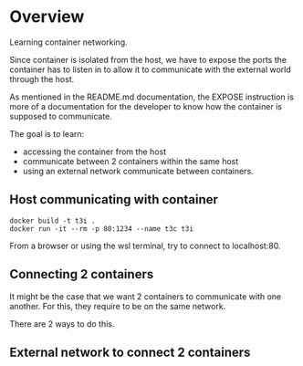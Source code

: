 # Overview

Learning container networking.

Since container is isolated from the host, we have to expose the ports the container has to listen in to allow it to communicate with the external world through the host.

As mentioned in the README.md documentation, the EXPOSE instruction is more of a documentation for the developer to know how the container is supposed to communicate.

The goal is to learn:
- accessing the container from the host
- communicate between 2 containers within the same host
- using an external network communicate between containers.

## Host communicating with container

```
docker build -t t3i .
docker run -it --rm -p 80:1234 --name t3c t3i
```

From a browser or using the wsl terminal, try to connect to localhost:80.

## Connecting 2 containers

It might be the case that we want 2 containers to communicate with one another. For this, they require to be on the same network.

There are 2 ways to do this.

## External network to connect 2 containers

